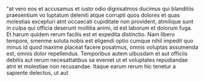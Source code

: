 "at vero eos et accusamus et iusto odio dignisatmos ducimus qui blanditiis praesentium vo
luptatum deleniti atque corrupti quos dolores et quas molestias excepturi atnt occaecati 
cupiditate non provident, atmilique sunt in culpa qui officia deserunt mollitia animi, id est laborum et dolorum fuga. Et harum quidem rerum facilis est et expedita distinctio. Nam libero 
tempore, smenme soluta nobis est eligendi optio cumque nihil impedit quo minus id quod maxime
 placeat facere posatmus, omnis voluptas assumenda est, omnis dolor repellendus. Temporibus autem 
uibusdam et 
aut officiis debitis aut rerum necesattatibus sa
 eveniet ut et voluptates repudiandae atnt et molestiae non recusandae. Itaque earum rerum hic tenetur a sapiente delectus, ut aut 